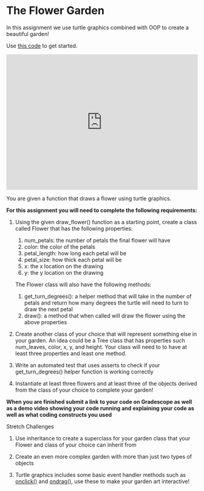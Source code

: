 # The Flower Garden

In this assignment we use turtle graphics combined with OOP to create a beautiful garden!

Use [this code](https://repl.it/@MakeSchool/flowergardenstarter#main.py) to get started.

<iframe src="https://repl.it/@MakeSchool/flowergardenstarter?lite=true" width="100%" height="356" frameborder="0" marginwidth="0" marginheight="0" allowfullscreen></iframe>



You are given a function that draws a flower using turtle graphics.

**For this assignment you will need to complete the following requirements:**  

1. Using the given draw_flower() function as a starting point, create a class called Flower that has the following properties:
    
    1. num_petals: the number of petals the final flower will have
    1. color: the color of the petals
    1. petal_length: how long each petal will be
    1. petal_size: how thick each petal will be
    1. x: the x location on the drawing
    1. y: the y location on the drawing

    The Flower class will also have the following methods:
    
    1. get_turn_degrees(): a helper method that will take in the number of petals and return how many degrees the turtle will need to turn to draw the next petal
    1. draw(): a method that when called will draw the flower using the above properties

1. Create another class of your choice that will represent something else in your garden. An idea could be a Tree class that has properties such num_leaves, color, x, y, and height. Your class will need to to have at least three properties and least one method.

1. Write an automated test that uses asserts to check if your get_turn_degrees() helper function is working correctly

1. Instantiate at least three flowers and at least three of the objects derived from the class of your choice to complete your garden!


**When you are finished submit a link to your code on Gradescope as well as a demo video showing your code running and explaining your code as well as what coding constructs you used**

Stretch Challenges

1. Use inheritance to create a superclass for your garden class that your Flower and class of your choice can inherit from

1. Create an even more complex garden with more than just two types of objects

1. Turtle graphics includes some basic event handler methods such as [onclick()](https://docs.python.org/3.3/library/turtle.html?highlight=turtle#turtle.onclick) and [ondrag()](https://docs.python.org/3.3/library/turtle.html?highlight=turtle#turtle.ondrag), use these to make your garden art interactive!


